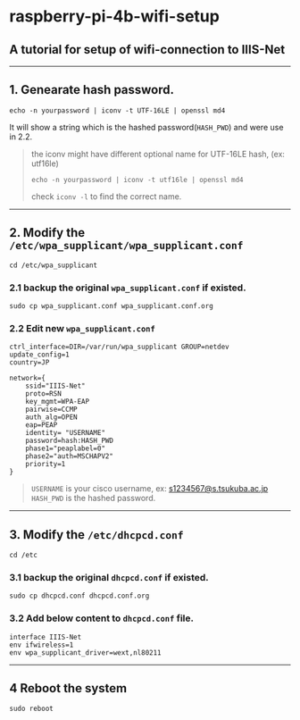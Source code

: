 # raspberry-pi-4b-wifi-setup
## A tutorial for setup of wifi-connection to IIIS-Net
---
## 1. Genearate hash password.

```
echo -n yourpassword | iconv -t UTF-16LE | openssl md4
```
It will show a string which is the hashed password(`HASH_PWD`) and were use in 2.2.
> the iconv might have different optional name for UTF-16LE hash, (ex: utf16le)
> ```
> echo -n yourpassword | iconv -t utf16le | openssl md4
> ```
> check `iconv -l` to find the correct name.

---
## 2. Modify the `/etc/wpa_supplicant/wpa_supplicant.conf`

```
cd /etc/wpa_supplicant
```
### 2.1 backup the original `wpa_supplicant.conf` if existed.

```
sudo cp wpa_supplicant.conf wpa_supplicant.conf.org
```

### 2.2 Edit new `wpa_supplicant.conf`

```
ctrl_interface=DIR=/var/run/wpa_supplicant GROUP=netdev
update_config=1
country=JP

network={
    ssid="IIIS-Net"
    proto=RSN
    key_mgmt=WPA-EAP
    pairwise=CCMP
    auth_alg=OPEN
    eap=PEAP
    identity= "USERNAME"
    password=hash:HASH_PWD
    phase1="peaplabel=0"
    phase2="auth=MSCHAPV2"
    priority=1
}
```

> `USERNAME` is your cisco username, ex: s1234567@s.tsukuba.ac.jp  
> `HASH_PWD` is the hashed password.
---


## 3. Modify the `/etc/dhcpcd.conf`

```
cd /etc
```
### 3.1 backup the original `dhcpcd.conf` if existed.

```
sudo cp dhcpcd.conf dhcpcd.conf.org
```

### 3.2 Add below content to `dhcpcd.conf` file.

```
interface IIIS-Net
env ifwireless=1
env wpa_supplicant_driver=wext,nl80211
```

---
## 4 Reboot the system

```{shell}
sudo reboot
```




